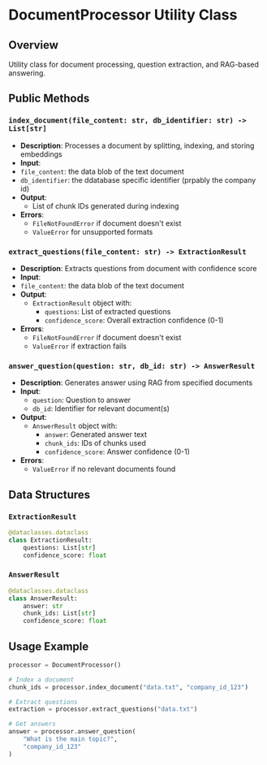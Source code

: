 # DocumentProcessor Utility Class

## Overview

Utility class for document processing, question extraction, and RAG-based answering.

## Public Methods

### `index_document(file_content: str, db_identifier: str) -> List[str]`

- **Description**: Processes a document by splitting, indexing, and storing embeddings
- **Input**:
- `file_content`: the data blob of the text document  
- `db_identifier`: the ddatabase specific identifier (prpably the company id)
- **Output**:
  - List of chunk IDs generated during indexing
- **Errors**:
  - `FileNotFoundError` if document doesn't exist
  - `ValueError` for unsupported formats

### `extract_questions(file_content: str) -> ExtractionResult`

- **Description**: Extracts questions from document with confidence score
- **Input**:
- `file_content`: the data blob of the text document  
- **Output**:
  - `ExtractionResult` object with:
    - `questions`: List of extracted questions
    - `confidence_score`: Overall extraction confidence (0-1)
- **Errors**:
  - `FileNotFoundError` if document doesn't exist
  - `ValueError` if extraction fails

### `answer_question(question: str, db_id: str) -> AnswerResult`

- **Description**: Generates answer using RAG from specified documents
- **Input**:
  - `question`: Question to answer
  - `db_id`: Identifier for relevant document(s)
- **Output**:
  - `AnswerResult` object with:
    - `answer`: Generated answer text
    - `chunk_ids`: IDs of chunks used
    - `confidence_score`: Answer confidence (0-1)
- **Errors**:
  - `ValueError` if no relevant documents found

## Data Structures

### `ExtractionResult`

```python
@dataclasses.dataclass
class ExtractionResult:
    questions: List[str]
    confidence_score: float
```

### `AnswerResult`

```python
@dataclasses.dataclass
class AnswerResult:
    answer: str
    chunk_ids: List[str]
    confidence_score: float
```

## Usage Example

```python
processor = DocumentProcessor()

# Index a document
chunk_ids = processor.index_document("data.txt", "company_id_123")

# Extract questions
extraction = processor.extract_questions("data.txt")

# Get answers
answer = processor.answer_question(
    "What is the main topic?", 
    "company_id_123"
)
```
